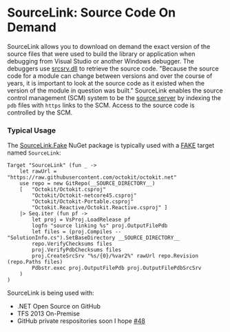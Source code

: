 # SourceLink: Source Code On Demand

SourceLink allows you to download on demand the exact version of the source files that were used to build the library or application when debugging from Visual Studio or another Windows debugger. The debuggers use [srcsrv.dll](http://msdn.microsoft.com/en-us/library/windows/hardware/ff558791.aspx) to retrieve the source code. "Because the source code for a module can change between versions and over the course of years, it is important to look at the source code as it existed when the version of the module in question was built." SourceLink enables the source control management (SCM) system to be the [source server](http://msdn.microsoft.com/en-us/library/windows/desktop/ms680641.aspx) by indexing the `pdb` files with `https` links to the SCM. Access to the source code is controlled by the SCM.

### Typical Usage
The [SourceLink.Fake](https://www.nuget.org/packages/SourceLink.Fake) NuGet package is typically used with a [FAKE](http://fsharp.github.io/FAKE/) target named `SourceLink`:

    Target "SourceLink" (fun _ ->
        let rawUrl = "https://raw.githubusercontent.com/octokit/octokit.net"
        use repo = new GitRepo(__SOURCE_DIRECTORY__)
        [   "Octokit/Octokit.csproj"
            "Octokit/Octokit-netcore45.csproj"
            "Octokit/Octokit-Portable.csproj"
            "Octokit.Reactive/Octokit.Reactive.csproj" ]
        |> Seq.iter (fun pf ->
            let proj = VsProj.LoadRelease pf
            logfn "source linking %s" proj.OutputFilePdb
            let files = (proj.Compiles -- "SolutionInfo.cs").SetBaseDirectory __SOURCE_DIRECTORY__
            repo.VerifyChecksums files
            proj.VerifyPdbChecksums files
            proj.CreateSrcSrv "%s/{0}/%var2%" rawUrl repo.Revision (repo.Paths files)
            Pdbstr.exec proj.OutputFilePdb proj.OutputFilePdbSrcSrv
        )
    )

SourceLink is being used with:

  * .NET Open Source on GitHub
  * TFS 2013 On-Premise
  * GitHub private respositories soon I hope [#48](https://github.com/ctaggart/SourceLink/issues/48)